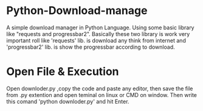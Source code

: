 # Python-Download-manage
A simple download manager in Python Language.
Using some basic library like "requests and progressbar2".
Basically these two library is work very important roll like 'requests' lib. is download any think from internet and 'progressbar2'
lib. is show the progressbar according to download.

# Open File & Execution
Open downloder.py ,copy the code and paste any editor, then save the file from .py extention and open teminal on linux or CMD on window. 
Then write this comand 'python downloder.py' and hit Enter.
